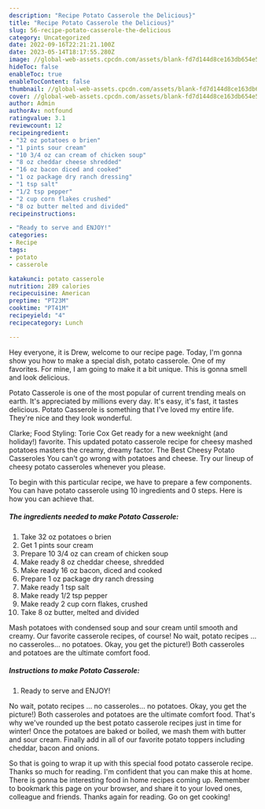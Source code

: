 ```yaml
---
description: "Recipe Potato Casserole the Delicious}"
title: "Recipe Potato Casserole the Delicious}"
slug: 56-recipe-potato-casserole-the-delicious
category: Uncategorized
date: 2022-09-16T22:21:21.100Z
date: 2023-05-14T18:17:55.280Z
image: //global-web-assets.cpcdn.com/assets/blank-fd7d144d8ce163db654e5a02c40b08a2775adb7897d16e4062681dc7e1b2800f.png
hideToc: false
enableToc: true
enableTocContent: false
thumbnail: //global-web-assets.cpcdn.com/assets/blank-fd7d144d8ce163db654e5a02c40b08a2775adb7897d16e4062681dc7e1b2800f.png
cover: //global-web-assets.cpcdn.com/assets/blank-fd7d144d8ce163db654e5a02c40b08a2775adb7897d16e4062681dc7e1b2800f.png
author: Admin
authorAv: notfound
ratingvalue: 3.1
reviewcount: 12
recipeingredient:
- "32 oz potatoes o brien"
- "1 pints sour cream"
- "10 3/4 oz can cream of chicken soup"
- "8 oz cheddar cheese shredded"
- "16 oz bacon diced and cooked"
- "1 oz package dry ranch dressing"
- "1 tsp salt"
- "1/2 tsp pepper"
- "2 cup corn flakes crushed"
- "8 oz butter melted and divided"
recipeinstructions:

- "Ready to serve and ENJOY!"
categories:
- Recipe
tags:
- potato
- casserole

katakunci: potato casserole 
nutrition: 289 calories
recipecuisine: American
preptime: "PT23M"
cooktime: "PT41M"
recipeyield: "4"
recipecategory: Lunch

---
```



Hey everyone, it is Drew, welcome to our recipe page. Today, I'm gonna show you how to make a special dish, potato casserole. One of my favorites. For mine, I am going to make it a bit unique. This is gonna smell and look delicious.

Potato Casserole is one of the most popular of current trending meals on earth. It's appreciated by millions every day. It's easy, it's fast, it tastes delicious. Potato Casserole is something that I've loved my entire life. They're nice and they look wonderful.

Clarke; Food Styling: Torie Cox Get ready for a new weeknight (and holiday!) favorite. This updated potato casserole recipe for cheesy mashed potatoes masters the creamy, dreamy factor. The Best Cheesy Potato Casseroles You can&#39;t go wrong with potatoes and cheese. Try our lineup of cheesy potato casseroles whenever you please.


To begin with this particular recipe, we have to prepare a few components. You can have potato casserole using 10 ingredients and 0 steps. Here is how you can achieve that.

<!--inarticleads1-->

##### The ingredients needed to make Potato Casserole:

1. Take 32 oz potatoes o brien
1. Get 1 pints sour cream
1. Prepare 10 3/4 oz can cream of chicken soup
1. Make ready 8 oz cheddar cheese, shredded
1. Make ready 16 oz bacon, diced and cooked
1. Prepare 1 oz package dry ranch dressing
1. Make ready 1 tsp salt
1. Make ready 1/2 tsp pepper
1. Make ready 2 cup corn flakes, crushed
1. Take 8 oz butter, melted and divided


Mash potatoes with condensed soup and sour cream until smooth and creamy. Our favorite casserole recipes, of course! No wait, potato recipes … no casseroles… no potatoes. Okay, you get the picture!) Both casseroles and potatoes are the ultimate comfort food. 

<!--inarticleads2-->

##### Instructions to make Potato Casserole:


1. Ready to serve and ENJOY!

No wait, potato recipes … no casseroles… no potatoes. Okay, you get the picture!) Both casseroles and potatoes are the ultimate comfort food. That&#39;s why we&#39;ve rounded up the best potato casserole recipes just in time for winter! Once the potatoes are baked or boiled, we mash them with butter and sour cream. Finally add in all of our favorite potato toppers including cheddar, bacon and onions. 

So that is going to wrap it up with this special food potato casserole recipe. Thanks so much for reading. I'm confident that you can make this at home. There is gonna be interesting food in home recipes coming up. Remember to bookmark this page on your browser, and share it to your loved ones, colleague and friends. Thanks again for reading. Go on get cooking!
